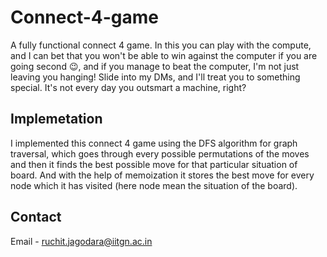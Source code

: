 # Connect-4-game

A fully functional connect 4 game. In this you can play with the compute, and I can bet that you won't be able to win against the computer if you are going second 😉, and if you manage to beat the computer, I'm not just leaving you hanging! Slide into my DMs, and I'll treat you to something special. It's not every day you outsmart a machine, right?

## Implemetation

I implemented this connect 4 game using the DFS algorithm for graph traversal, which goes through every possible permutations of the moves and then it finds the best possible move for that particular situation of board. And with the help of memoization it stores the best move for every node which it has visited (here node mean the situation of the board).

## Contact 

Email - ruchit.jagodara@iitgn.ac.in

